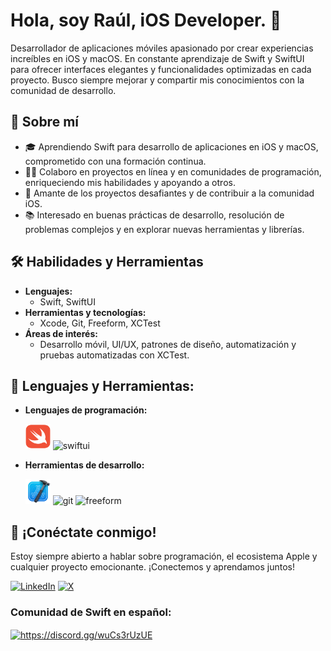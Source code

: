 # Hola, soy Raúl, iOS Developer. 👋

Desarrollador de aplicaciones móviles apasionado por crear experiencias increíbles en iOS y macOS. En constante aprendizaje de Swift y SwiftUI para ofrecer interfaces elegantes y funcionalidades optimizadas en cada proyecto. Busco siempre mejorar y compartir mis conocimientos con la comunidad de desarrollo.

## 🚀 Sobre mí
- 🎓 Aprendiendo Swift para desarrollo de aplicaciones en iOS y macOS, comprometido con una formación continua.
- 👨‍💻 Colaboro en proyectos en línea y en comunidades de programación, enriqueciendo mis habilidades y apoyando a otros.
- 🤝 Amante de los proyectos desafiantes y de contribuir a la comunidad iOS.
- 📚 Interesado en buenas prácticas de desarrollo, resolución de problemas complejos y en explorar nuevas herramientas y librerías.

## 🛠️ Habilidades y Herramientas
- **Lenguajes:**
  - Swift, SwiftUI
- **Herramientas y tecnologías:**
  - Xcode, Git, Freeform, XCTest
- **Áreas de interés:**
  - Desarrollo móvil, UI/UX, patrones de diseño, automatización y pruebas automatizadas con XCTest.

## 📌 Lenguajes y Herramientas:
- **Lenguajes de programación:**
  <p align="left">
    <img src="https://raw.githubusercontent.com/devicons/devicon/master/icons/swift/swift-original.svg" alt="swift" width="40" height="40"/> 
    <img src="https://developer.apple.com/assets/elements/icons/swiftui/swiftui-96x96_2x.png" alt="swiftui" width="40" height="40"/>
  </p>
- **Herramientas de desarrollo:**
  <p align="left">
    <img src="https://raw.githubusercontent.com/devicons/devicon/master/icons/xcode/xcode-original.svg" alt="xcode" width="40" height="40"/>
    <img src="https://www.vectorlogo.zone/logos/git-scm/git-scm-icon.svg" alt="git" width="40" height="40"/> 
    <img src="https://upload.wikimedia.org/wikipedia/commons/thumb/6/68/Apple_Freeform_icon.svg/240px-Apple_Freeform_icon.svg.png" alt="freeform" width="40" height="40"/>
  </p>

## 🔗 ¡Conéctate conmigo!
Estoy siempre abierto a hablar sobre programación, el ecosistema Apple y cualquier proyecto emocionante. ¡Conectemos y aprendamos juntos!

[![LinkedIn](https://img.shields.io/badge/linkedin-0A66C2?style=for-the-badge&logo=linkedin&logoColor=white)](https://www.linkedin.com/in/raulgallegoalonso/)
[![X](https://img.shields.io/badge/x-000000?style=for-the-badge&logo=x&logoColor=white)](https://twitter.com/kontrol_deejay)

<h3 align="left">Comunidad de Swift en español:</h3>
<p align="left">
<a href="https://discord.gg/wuCs3rUzUE" target="blank"><img align="center" src="https://raw.githubusercontent.com/rahuldkjain/github-profile-readme-generator/master/src/images/icons/Social/discord.svg" alt="https://discord.gg/wuCs3rUzUE" height="30" width="40" /></a>
</p>
